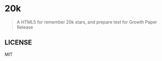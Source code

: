 20k
===

> A HTML5 for  remember 20k stars, and prepare test for Growth Paper
> Release

LICENSE
---
MIT

